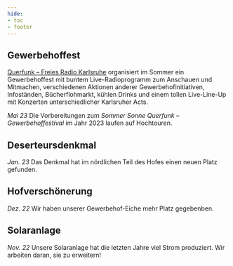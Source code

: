 ```yaml
---
hide:
- toc
- footer
---
```


## Gewerbehoffest

[Querfunk – Freies Radio Karlsruhe](https://querfunk.de) organisiert im Sommer
ein Gewerbehoffest mit buntem Live-Radioprogramm zum Anschauen und Mitmachen,
verschiedenen Aktionen anderer Gewerbehofinitiativen, Infoständen, Bücherflohmarkt,
kühlen Drinks und einem tollen Live-Line-Up mit Konzerten unterschiedlicher Karlsruher Acts.

*Mai 23* Die Vorbereitungen zum *Sommer Sonne Querfunk – Gewerbehoffestival* im Jahr 2023 laufen auf Hochtouren.

## Deserteursdenkmal

*Jan. 23* Das Denkmal hat im nördlichen Teil des Hofes einen neuen Platz gefunden.

## Hofverschönerung

*Dez. 22* Wir haben unserer Gewerbehof-Eiche mehr Platz gegebenben.

## Solaranlage

*Nov. 22* Unsere Solaranlage hat die letzten Jahre viel Strom produziert. Wir arbeiten daran, sie zu erweitern!
